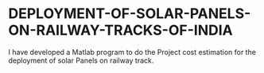 # DEPLOYMENT-OF-SOLAR-PANELS-ON-RAILWAY-TRACKS-OF-INDIA
I have developed a Matlab program to do the Project cost estimation for the deployment of solar Panels on railway track. 
